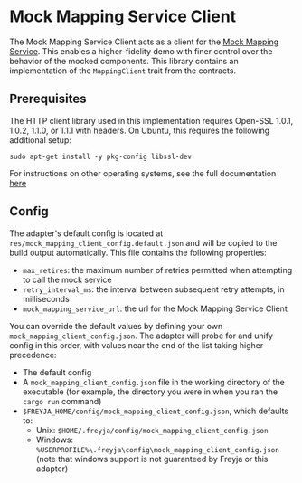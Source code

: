 # Mock Mapping Service Client

The Mock Mapping Service Client acts as a client for the [Mock Mapping Service](../../mocks/mock_mapping_service/README.md). This enables a higher-fidelity demo with finer control over the behavior of the mocked components. This library contains an implementation of the `MappingClient` trait from the contracts.

## Prerequisites

The HTTP client library used in this implementation requires Open-SSL 1.0.1, 1.0.2, 1.1.0, or 1.1.1 with headers. On Ubuntu, this requires the following additional setup:

```shell
sudo apt-get install -y pkg-config libssl-dev
```

For instructions on other operating systems, see the full documentation [here](https://docs.rs/openssl/latest/openssl/#automatic)

## Config

The adapter's default config is located at `res/mock_mapping_client_config.default.json` and will be copied to the build output automatically. This file contains the following properties:

- `max_retires`: the maximum number of retries permitted when attempting to call the mock service
- `retry_interval_ms`: the interval between subsequent retry attempts, in milliseconds
- `mock_mapping_service_url`: the url for the Mock Mapping Service Client

You can override the default values by defining your own `mock_mapping_client_config.json`. The adapter will probe for and unify config in this order, with values near the end of the list taking higher precedence:

- The default config
- A `mock_mapping_client_config.json` file in the working directory of the executable (for example, the directory you were in when you ran the `cargo run` command)
- `$FREYJA_HOME/config/mock_mapping_client_config.json`, which defaults to:
  - Unix: `$HOME/.freyja/config/mock_mapping_client_config.json`
  - Windows: `%USERPROFILE%\.freyja\config\mock_mapping_client_config.json` (note that windows support is not guaranteed by Freyja or this adapter)
